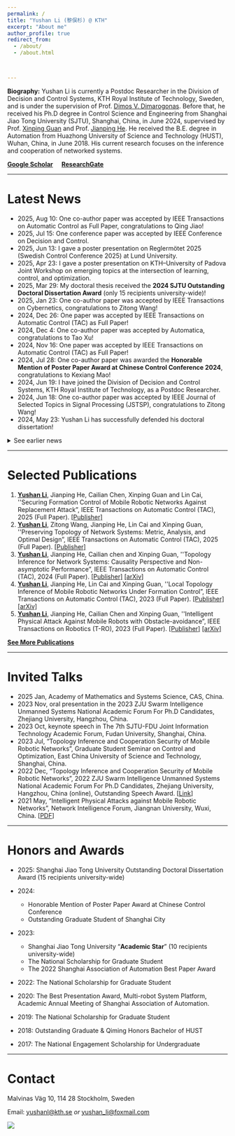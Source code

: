 ```yaml
---
permalink: /
title: "Yushan Li (黎俣杉) @ KTH"
excerpt: "About me"
author_profile: true
redirect_from: 
  - /about/
  - /about.html



---
```


<!-- 

<center><b><i>Welcome to Yushan Li's homepage!</i></b></center> -->

**Biography:**  Yushan Li is currently a Postdoc Researcher in the Division of Decision and Control Systems, KTH Royal Institute of Technology, Sweden, and is under the supervision of Prof. [Dimos V. Dimarogonas](https://people.kth.se/~dimos/index.html). Before that, he received his Ph.D degree in Control Science and Engineering from Shanghai Jiao Tong University (SJTU), Shanghai, China, in June 2024, supervised by Prof. [Xinping Guan](https://english.seiee.sjtu.edu.cn/english/detail/708_591.htm) and Prof. [Jianping He](https://iwin-fins.com). He received the B.E. degree in Automation from Huazhong University of Science and Technology (HUST), Wuhan, China, in June 2018. His current research focuses on the inference and cooperation of networked systems. 

   **[Google Scholar](https://scholar.google.com/citations?user=yPDjyMoAAAAJ&hl=en&oi=ao)**	&nbsp;&nbsp;&nbsp;   [**ResearchGate**](https://www.researchgate.net/profile/Yushan-Li-7)

------



# Latest News

- 2025, Aug 10: One co-author paper was accepted by IEEE Transactions on Automatic Control as Full Paper, congratulations to Qing Jiao!
- 2025, Jul 15: One conference paper was accepted by IEEE Conference on Decision and Control.
- 2025, Jun 13: I gave a poster presentation on Reglermötet 2025 (Swedish Control Conference 2025) at Lund University. 
- 2025, Apr 23: I gave a poster presentation on KTH–University of Padova Joint Workshop on emerging topics at the intersection of learning, control, and optimization. 
- 2025, Mar 29: My doctoral thesis received the **2024 SJTU Outstanding Doctoral Dissertation Award** (only 15 recipients university-wide)!
- 2025, Jan 23: One co-author paper was accepted by IEEE Transactions on Cybernetics, congratulations to Zitong Wang!
- 2024, Dec 26: One paper was accepted by IEEE Transactions on Automatic Control (TAC) as Full Paper! 
- 2024, Dec 4: One co-author paper was accepted by Automatica, congratulations to Tao Xu!
- 2024, Nov 16: One paper was accepted by IEEE Transactions on Automatic Control (TAC) as Full Paper! 
- 2024, Jul 28: One co-author paper was awarded the **Honorable Mention of Poster Paper Award at Chinese Control Conference 2024**, congratulations to Kexiang Mao!
- 2024, Jun 19: I have joined the Division of Decision and Control Systems, KTH Royal Institute of Technology, as a Postdoc Researcher. 
- 2024, Jun 18: One co-author paper was accepted by IEEE Journal of Selected Topics in Signal Processing (JSTSP), congratulations to Zitong Wang!
- 2024, May 23: Yushan Li has successfully defended his doctoral dissertation!

<details>
<summary>See earlier news</summary>
&emsp;- &nbsp;2023, Dec 14: Yushan Li was awarded Shanghai Jiao Tong University “**Academic Star**” (only 10 persons per year), congratulations!<br/>
&emsp;- &nbsp;2023, Nov 5: Yushan Li was invited to present the latest works at the 2023 ZJU Swarm Intelligence Unmanned Systems National Academic Forum For Ph.D Candidates in Hangzhou, China, and received the **Best Oral Presentation Award**. <br/>
&emsp;- &nbsp; 2023, Oct 21: Yushan was invited to give a **keynote speech** at The 7th SJTU-FDU Joint Information Technology Academic Forum.<br/>
&emsp;- &nbsp; 2023, Sep 25: Yushan Li was awarded the 2023 National Scholarship for Graduates.<br/>
&emsp;- &nbsp;2023, Aug 4: One paper was accepted by IEEE Transactions on Automatic Control (TAC) as Full Paper, congratulations! <br/>


&emsp;- &nbsp;2023, Mar 6: Yushan Li has won the 2022 Shanghai Association of Automation Best Paper Award (the IEEE T-RO'22 paper), congratulations!<br/>

&emsp;- &nbsp;2023, Mar 4: One paper was accepted by IFAC World Congress 2023, congratulations!<br/>

&emsp;- &nbsp;2023, Jan 9: One paper was accepted by IEEE Transactions on Automatic Control (TAC) as Full Paper, congratulations! <br/>

&emsp;- &nbsp;2022, Dec 3: Yushan Li was invited to present latest works at 2022 ZJU Swarm Intelligence Unmanned Systems National Academic Forum For Ph.D Candidates. <br/>

&emsp;- &nbsp;2022, Sep 25:  Yushan Li was awarded the 2022 National Scholarship for Graduates.<br/>

&emsp;- &nbsp;2022, Aug 19:  One paper is accepted by IEEE Transactions on Robotics (T-RO), congratulations! <br/>

&emsp;- &nbsp;2022, Jul 16:  One paper is accepted by 2022 IEEE Conference on Decision and Control (CDC), congratulations! <br/>

&emsp;- &nbsp;2022, Feb 1:  My personal website is online. 
</details>

------

# Selected Publications

1. **<u>Yushan Li</u>**, Jianping He, Cailian Chen, Xinping Guan and Lin Cai, ''Securing Formation Control of Mobile Robotic Networks Against Replacement Attack”, IEEE Transactions on Automatic Control (TAC), 2025 (Full Paper). [[Publisher]](https://doi.org/10.1109/TAC.2025.3526002)
2. **<u>Yushan Li</u>**, Zitong Wang, Jianping He, Lin Cai and Xinping Guan, ''Preserving Topology of Network Systems: Metric, Analysis, and Optimal Design”, IEEE Transactions on Automatic Control (TAC), 2025 (Full Paper). [[Publisher]](https://doi.org/10.1109/TAC.2024.3503501)
3. **<u>Yushan Li</u>**, Jianping He, Cailian chen and Xinping Guan, ''Topology Inference for Network Systems: Causality Perspective and Non-asymptotic Performance”, IEEE Transactions on Automatic Control (TAC), 2024 (Full Paper). [[Publisher]](https://doi.org/10.1109/TAC.2023.3303816) [[arXiv]](https://arxiv.org/abs/2106.01031)
4. **<u>Yushan Li</u>**, Jianping He, Lin Cai and Xinping Guan, ''Local Topology Inference of Mobile
   Robotic Networks Under Formation Control”, IEEE Transactions on Automatic Control (TAC), 2023 (Full Paper). [[Publisher]](https://doi.org/10.1109/TAC.2023.3237484) [[arXiv]](https://arxiv.org/abs/2205.00243)
5. **<u>Yushan Li</u>**, Jianping He, Cailian Chen and Xinping Guan, ''Intelligent Physical Attack Against Mobile Robots with Obstacle-avoidance”, IEEE Transactions on Robotics (T-RO), 2023 (Full Paper). [[Publisher]](https://doi.org/10.1109/TRO.2022.3201394) [[arXiv]](https://arxiv.org/abs/1910.06461)

**[See More Publications](https://yushan-li.github.io/publication-list/)**

------



# Invited Talks

- 2025 Jan, Academy of Mathematics and Systems Science, CAS, China. 
- 2023 Nov, oral presentation in the 2023 ZJU Swarm Intelligence Unmanned Systems National Academic Forum For Ph.D Candidates, Zhejiang University, Hangzhou, China.
- 2023 Oct, keynote speech in The 7th SJTU-FDU Joint Information Technology Academic Forum, Fudan University, Shanghai, China. 
- 2023 Jul, “Topology Inference and Cooperation Security of Mobile Robotic Networks”, Graduate Student Seminar on Control and Optimization, East China University of Science and Technology, Shanghai, China. 
- 2022 Dec, “Topology Inference and Cooperation Security of Mobile Robotic Networks”, 2022 ZJU
  Swarm Intelligence Unmanned Systems National Academic Forum For Ph.D Candidates,
  Zhejiang University, Hangzhou, China (online), Outstanding Speech Award. [[Link](http://www.cse.zju.edu.cn/2023/0121/c39283a2711687/page.htm)]
- 2021 May, “Intelligent Physical Attacks against Mobile Robotic Networks”, Network Intelligence Forum, Jiangnan University, Wuxi, China. [[PDF](https://iwin-fins.com/wp-content/uploads/2021/05/talk-intelligent-physical-attacks.pdf)]

------



# Honors and Awards

- 2025: Shanghai Jiao Tong University Outstanding Doctoral Dissertation Award (15 recipients university-wide)

- 2024: 
  - Honorable Mention of Poster Paper Award at Chinese Control Conference
  - Outstanding Graduate Student of Shanghai City

- 2023: 
  - Shanghai Jiao Tong University “**Academic Star**” (10 recipients university-wide)
  - The National Scholarship for Graduate Student
  - The 2022 Shanghai Association of Automation Best Paper Award 
- 2022: The National Scholarship for Graduate Student
- 2020: The Best Presentation Award, Multi-robot System Platform, Academic Annual Meeting
  of Shanghai Association of Automation.
- 2019: The National Scholarship for Graduate Student
- 2018: Outstanding Graduate & Qiming Honors Bachelor of HUST
- 2017: The National Engagement Scholarship for Undergraduate

------



# Contact 

Malvinas Väg 10, 114 28 Stockholm, Sweden

Email: <u>yushanl@kth.se</u>   *or*  <u>yushan_li@foxmail.com</u>



<a href="https://clustrmaps.com/site/1c32p"  title="Visit tracker"><img src="//www.clustrmaps.com/map_v2.png?d=AZr3G-bn0bK1jolfpqGENH5Z0x4bRdZiVrGZ_IUvkZ0&cl=ffffff" /></a>
